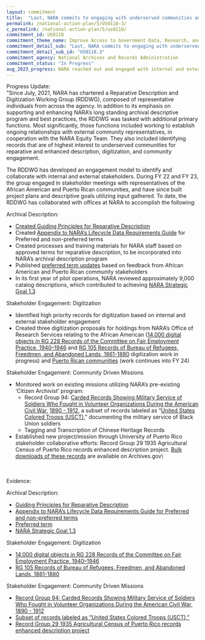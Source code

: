 ```yaml
---
layout: commitment
title:  "Last, NARA commits to engaging with underserved communities and working with community points of contact to identify and prioritize records in NARA’s holdings that are important and impactful to those communities.This effort, organized over the next two to four years, will result in meeting with community points of contact, identifying pertinent records, and prioritizing records for processing, description, digitization, bulk download, transcription, or potentially other collaborative projects."
permalink: /national-action-plan/5/US0118-3/
c_permalink: /national-action-plan/5/us0118/
commitment_id: US0118
commitment_theme_name: Improve Access to Government Data, Research, and Information
commitment_detail_sub: "Last, NARA commits to engaging with underserved communities and working with community points of contact to identify and prioritize records in NARA’s holdings that are important and impactful to those communities.This effort, organized over the next two to four years, will result in meeting with community points of contact, identifying pertinent records, and prioritizing records for processing, description, digitization, bulk download, transcription, or potentially other collaborative projects."
commitment_detail_sub_id: "US0118.3"
commitment_agency: National Archives and Records Administration
commitment_status: "In Progress"
aug_2023_progress: NARA reached out and engaged with internal and external stakeholders in the African American and Puerto Rican communities and established effective channels of communication to get their feedback on NARA services related to the description of holdings, digitization, and collaborative projects. NARA used that feedback to develop digitization and collaboration projects to enhance content and services.
---
```

Progress Update:<br>
"Since July, 2021, NARA has chartered a Reparative Description and Digitization Working Group (RDDWG), composed of representative individuals from across the agency. In addition to its emphasis on supporting and enhancing NARA’s long standing archival descriptive program and best practices, the RDDWG was tasked with additional primary functions. Most significantly, those functions included working to establish ongoing relationships with external community representatives, in cooperation with the NARA Equity Team. They also included identifying records that are of highest interest to underserved communities for reparative and enhanced description, digitization, and community engagement.

The RDDWG has developed an engagement model to identify and collaborate with internal and external stakeholders. During FY 22 and FY 23, the group engaged in stakeholder meetings with representatives of the African American and Puerto Rican communities, and have since built project plans and descriptive goals utilizing input gathered. To date, the RDDWG has collaborated with offices at NARA to accomplish the following:

Archival Description:
* [Created Guiding Principles for Reparative Description](https://www.archives.gov/research/reparative-description/principles)
* Created [Appendix to NARA’s Lifecycle Data Requirements Guide](https://www.archives.gov/research/catalog/lcdrg/appendix) for Preferred and non-preferred terms
* Created processes and training materials for NARA staff based on approved terms for reparative description, to be incorporated into NARA’s archival description program
* Published [preferred term updates](https://www.archives.gov/research/catalog/lcdrg/appendix#list-non-preferred-and-preferred-terms) based on feedback from African American and Puerto Rican community stakeholders
* In its first year of pilot operations, NARA reviewed approximately 9,000 catalog descriptions, which contributed to achieving [NARA Strategic Goal 1.3](https://www.archives.gov/about/plans-reports/strategic-plan/strategic-plan-2022-2026#toc-strategic-goal-1-make-access-happen)

Stakeholder Engagement: Digitization
 * Identified high priority records for digitization based on internal and external stakeholder engagement
* Created three digitization proposals for holdings from NARA’s Office of Research Services relating to the African American ([14,000 digital objects in RG 228 Records of the Committee on Fair Employment Practice, 1940–1946](https://catalog.archives.gov/id/555) and [RG 105 Records of Bureau of Refugees, Freedmen, and Abandoned Lands, 1861-1880](https://catalog.archives.gov/id/434) digitization work in progress) and [Puerto Rican communities](https://unwritten-record.blogs.archives.gov/2022/11/29/this-just-in-three-new-series-relating-to-puerto-rico-fully-digitized-and-available-online/) (work continues into FY 24)

Stakeholder Engagement: Community Driven Missions
*  Monitored work on existing missions utilizing NARA’s pre-existing ‘Citizen Archivist’ program:
    * Record Group 94: [Carded Records Showing Military Service of Soldiers Who Fought in Volunteer Organizations During the American Civil War](https://catalog.archives.gov/id/300398), [1890 - 1912](https://catalog.archives.gov/id/300398), a subset of records labeled as “[United States Colored Troops (USCT)](https://catalog.archives.gov/search-within/300398?q=%22united%20states%20colored%20troops%22),” documenting the military service of Black Union soldiers
    * Tagging and Transcription of Chinese Heritage Records
* Established new project/mission through University of Puerto Rico stakeholder collaborative efforts: Record Group 29 1935 Agricultural Census of Puerto Rico records enhanced description project. [Bulk downloads of these records](https://www.archives.gov/research/catalog/catalog-bulk-downloads/agricultural-census-puerto-rico) are available on Archives.gov\
<br>
<br>
Evidence:<br>

Archival Description:
* [Guiding Principles for Reparative Description](https://www.archives.gov/research/reparative-description/principles)
* [Appendix to NARA’s Lifecycle Data Requirements Guide for Preferred and non-preferred terms](https://www.archives.gov/research/catalog/lcdrg/appendix)
* [Preferred term](https://www.archives.gov/research/catalog/lcdrg/appendix#list-non-preferred-and-preferred-terms)
* [NARA Strategic Goal 1.3](https://www.archives.gov/about/plans-reports/strategic-plan/strategic-plan-2022-2026#toc-strategic-goal-1-make-access-happen)

Stakeholder Engagement: Digitization
* [14,000 digital objects in RG 228 Records of the Committee on Fair Employment Practice, 1940–1946](https://catalog.archives.gov/id/555)
* [RG 105 Records of Bureau of Refugees, Freedmen, and Abandoned Lands, 1861-1880](https://catalog.archives.gov/id/434)

Stakeholder Engagement: Community Driven Missions
* [Record Group 94: Carded Records Showing Military Service of Soldiers Who Fought in Volunteer Organizations During the American Civil War, 1890 - 1912](https://catalog.archives.gov/id/300398)
* [Subset of records labeled as “United States Colored Troops (USCT),”](https://catalog.archives.gov/search-within/300398?q=%22united%20states%20colored%20troops%22)
* [Record Group 29 1935 Agricultural Census of Puerto Rico records enhanced description project](https://www.archives.gov/research/catalog/catalog-bulk-downloads/agricultural-census-puerto-rico)